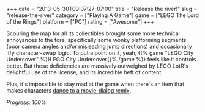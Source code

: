 +++
date = "2013-05-30T09:07:27-07:00"
title = "Release the river!"
slug = "release-the-river"
category = ["Playing A Game"]
game = ["LEGO The Lord of the Rings"]
platform = ["PC"]
rating = ["Awesome"]
+++

Scouring the map for all its collectibles brought some more technical annoyances to the fore, specifically some wonky platforming segments (poor camera angles and/or misleading jump directions) and occasionally iffy character-swap logic.  To put a point on it, yeah, {{% game "LEGO City Undercover" %}}LEGO City Undercover{{% /game %}} feels like it controls better.  But these deficiencies are massively outweighed by LEGO LotR's delightful use of the license, and its incredible heft of content.

Plus, it's impossible to stay mad at the game when there's an item that makes characters <a href="http://www.youtube.com/watch?v=YFjw88UP-yk">dance to a movie-dialog remix</a>.

<i>Progress: 100%</i>
